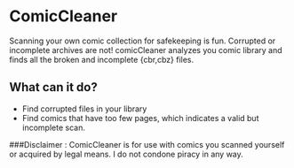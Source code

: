 ComicCleaner
============
Scanning your own comic collection for safekeeping is fun. Corrupted or incomplete archives are not! 
comicCleaner analyzes you comic library and finds all the broken and incomplete {cbr,cbz} files.

## What can it do?

* Find corrupted files in your library
* Find comics that have too few pages, which indicates a valid but incomplete scan.

###Disclaimer : 
ComicCleaner is for use with comics you scanned yourself or acquired by legal means. I do not condone piracy in any way.
